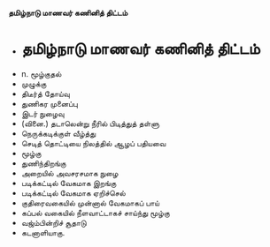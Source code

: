 **தமிழ்நாடு மாணவர் கணினித் திட்டம்**
- # தமிழ்நாடு மாணவர் கணினித் திட்டம்
- n. மூழ்குதல்
- முழுக்கு
- திடீர்த் தோய்வு
- துணிகர முனைப்பு
- இடர் நுழைவு
- (வினை.) தடாலென்று நீரில் பிடித்துத் தள்ளு
- நெருக்கடிக்குள் வீழ்த்து
- செடித் தொட்டியை நிலத்தில் ஆழப் பதியவை
- மூழ்கு
- துணிந்திறங்கு
- அறையில் அவசரசமாக நுழை
- படிக்கட்டில் வேகமாக இறங்கு
- படிக்கட்டில் வேகமாக ஏறிச்செல்
- குதிரைவகையில் முன்னால் வேகமாகப் பாய்
- கப்பல் வகையில் நீளவாட்டாகச் சாய்ந்து மூழ்கு
- வஜ்ம்பின்றிச் சூதாடு
- கடனாளியாகு.

